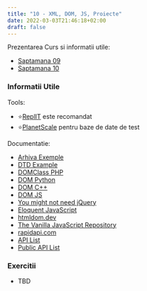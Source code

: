 ```yaml
---
title: "10 - XML, DOM, JS, Proiecte"
date: 2022-03-03T21:46:18+02:00
draft: false
---
```


Prezentarea Curs si informatii utile:

* [Saptamana 09](https://profs.info.uaic.ro/~busaco/teach/courses/web/web-film.html#week9)
* [Saptamana 10](https://profs.info.uaic.ro/~busaco/teach/courses/web/web-film.html#week10)


### Informatii Utile

Tools:


* ⭐[ReplIT](https://replit.com/) este recomandat
* ⭐[PlanetScale](https://planetscale.com/) pentru baze de date de test

Documentatie:

* [Arhiva Exemple](https://profs.info.uaic.ro/~busaco/teach/courses/web/demos/xml-dom/xml-dom.zip)
* [DTD Example](https://profs.info.uaic.ro/~busaco/teach/courses/web/demos/xml-dtd/xml-dtd.zip)
* [DOMClass PHP](https://www.php.net/manual/en/class.domdocument.php)
* [DOM Python](https://docs.python.org/3/library/xml.dom.html)
* [DOM C++](https://xerces.apache.org/xerces-c/program-dom-3.html)
* [DOM JS](https://developer.mozilla.org/en-US/docs/Web/API/Document_Object_Model/Introduction)
* [You might not need jQuery](https://youmightnotneedjquery.com/)
* [Eloquent JavaScript](https://eloquentjavascript.net/)
* [htmldom.dev](https://htmldom.dev/)
* [The Vanilla JavaScript Repository](https://vanillalist.top/)
* [rapidapi.com](https://rapidapi.com/collection/list-of-free-apis)
* [API List](https://apilist.fun/)
* [Public API List](https://www.programmableweb.com/apis/directory)


### Exercitii


* TBD
